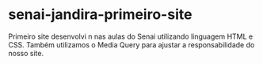# senai-jandira-primeiro-site
Primeiro site desenvolvi n  nas  aulas do Senai utilizando linguagem HTML e CSS. 
Também utilizamos o Media Query para ajustar a responsabilidade do nosso site. 
